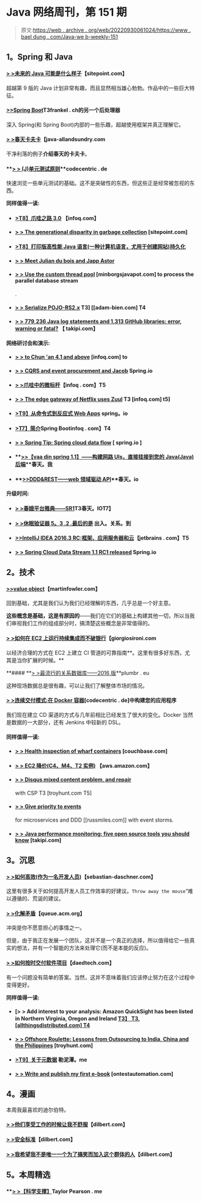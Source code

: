 # Java 网络周刊，第 151 期

> 原文:[https://web . archive . org/web/20220930061024/https://www . bael dung . com/Java-we b-weekly-151](https://web.archive.org/web/20220930061024/https://www.baeldung.com/java-web-weekly-151)

## **1。Spring 和 Java**

#### **[> >未来的 Java 可能是什么样子](https://web.archive.org/web/20220617075714/https://www.sitepoint.com/what-java-might-one-day-look-like/)**【sitepoint.com】

超越第 9 版的 Java 计划非常有趣，而且显然相当雄心勃勃。作品中的一些巨大特征。

#### **[>>Spring Boot](https://web.archive.org/web/20220617075714/https://blog.frankel.ch/another-post-processor-for-spring-boot/#gsc.tab=0)T3frankel . ch的另一个后处理器**

深入 Spring(和 Spring Boot)内部的一些乐趣，超越使用框架并真正理解它。

#### **[> >春天卡夫卡](https://web.archive.org/web/20220617075714/http://www.java-allandsundry.com/2016/11/spring-kafka-producerconsumer-sample.html)**【java-allandsundry.com

干净利落的例子**介绍春天的卡夫卡**。

#### **[> > (J)单元测试原则](https://web.archive.org/web/20220617075714/https://blog.codecentric.de/en/2016/11/junit-testing-principles/)**codecentric . de

快速浏览一些单元测试的基础。这不是突破性的东西，但这些正是经常被忽视的东西。

**同样值得一读:**

*   #### **[>T8】爪哇之路 3.0](https://web.archive.org/web/20220617075714/https://www.infoq.com/news/2016/11/the-road-to-javaslang-3)** 【infoq.com】

*   #### **[> > The generational disparity in garbage collection](https://web.archive.org/web/20220617075714/https://www.sitepoint.com/generational-disparity-in-garbage-collection/)** [sitepoint.com]

*   #### **[>T8】打印版高性能 Java 语言(一种计算机语言，尤用于创建网站)持久化](https://web.archive.org/web/20220617075714/https://vladmihalcea.com/2016/11/11/the-print-version-of-high-performance-java-persistence/)**

*   #### **[> > Meet Julian du bois and Japp Astor](https://web.archive.org/web/20220617075714/http://in.relation.to/2016/11/15/meet-julien-dubois-and-jhipster/)**

*   #### **[> > Use the custom thread pool](https://web.archive.org/web/20220617075714/https://minborgsjavapot.blogspot.com/2016/11/work-with-parallel-database-streams.html)** [minborgsjavapot.com] to process the parallel database stream

    .
*   #### **[> > Serialize POJO-RS2.x](https://web.archive.org/web/20220617075714/http://www.adam-bien.com/roller/abien/entry/serializing_pojos_with_custom_content) T3] [[adam-bien.com] T4**

*   #### **[> > 779,236 Java log statements and 1,313 GitHub libraries: error, warning or fatal?](https://web.archive.org/web/20220617075714/http://blog.takipi.com/779236-java-logging-statements-1313-github-repositories-error-warn-or-fatal/)** 【 takipi.com】

**网络研讨会和演示:**

*   #### **[> > to Chun 'an 4.1 and above](https://web.archive.org/web/20220617075714/https://www.infoq.com/presentations/spring-security-4-1)** [infoq.com] to

*   #### **[> > CQRS and event procurement and Jacob](https://web.archive.org/web/20220617075714/https://spring.io/blog/2016/11/08/cqrs-and-event-sourcing-with-jakub-pilimon)** Spring.io

*   #### **[> >爪哇中的微标杆](https://web.archive.org/web/20220617075714/https://www.infoq.com/presentations/jmh)**【infoq . com】T5

*   #### **[> > The edge gateway of Netflix uses Zuul](https://web.archive.org/web/20220617075714/https://www.infoq.com/presentations/netflix-gateway-zuul) T3 [infoq.com] t5]**

*   #### **[>T9】从命令式到反应式 Web Apps](https://web.archive.org/web/20220617075714/https://spring.io/blog/2016/11/15/springone-platform-2016-replay-from-imperative-to-reactive-web-apps)** spring。io

*   #### **[>T7】简介](https://web.archive.org/web/20220617075714/https://www.infoq.com/presentations/intro-spring-boot)Spring Boot**infoq . com】T4

*   #### **[> > Spring Tip: Spring cloud data flow](https://web.archive.org/web/20220617075714/https://spring.io/blog/2016/11/16/spring-tips-spring-cloud-data-flow)** [ spring.io ]

*   #### **[>>【vaa din spring 1.1】——构建网路 UIs，直接挂接到您的 Java(Java)后端](https://web.archive.org/web/20220617075714/https://spring.io/blog/2016/11/15/vaadin-spring-1-1-build-web-uis-that-hook-right-to-your-java-backend)**春天。我

*   #### **[>>DDD&REST——web 领域驱动 API](https://web.archive.org/web/20220617075714/https://spring.io/blog/2016/11/15/springone-platform-2016-replay-ddd-rest-domain-driven-apis-for-the-web)**春天。io

**升级时间:**

*   #### **[> >春娥平台雅典——SR1](https://web.archive.org/web/20220617075714/https://spring.io/blog/2016/11/14/spring-io-platform-athens-sr1)T3春天。IO**T7】

*   #### **[> >休眠验证器 5。3 .2 .最后的是](https://web.archive.org/web/20220617075714/http://in.relation.to/2016/11/10/hibernate-validator-532-final-out/)** 出入。关系。到

*   #### **[>>IntelliJ IDEA 2016.3 RC:框架、应用服务器和云](https://web.archive.org/web/20220617075714/https://blog.jetbrains.com/idea/2016/11/intellij-idea-2016-3-rc-frameworks-application-servers-and-clouds/)**【jetbrains . com】T5

*   #### **[> > Spring Cloud Data Stream 1.1 RC1 released](https://web.archive.org/web/20220617075714/https://spring.io/blog/2016/11/09/spring-cloud-data-flow-1-1-rc1-released)** Spring.io

## **2。技术**

#### **[>>value object](https://web.archive.org/web/20220617075714/http://martinfowler.com/bliki/ValueObject.html)**【martinfowler.com】

回到基础，尤其是我们认为我们已经理解的东西，几乎总是一个好主意。

**这些概念是基础，这是有原因的**——我们在它们的基础上构建其他一切，所以当我们审视我们工作的组成部分时，搞清楚这些概念是非常值得的。

#### **[> >如何在 EC2 上运行持续集成而不破银行](https://web.archive.org/web/20220617075714/http://www.giorgiosironi.com/2016/11/how-to-run-continuous-integration-on.html)**【giorgiosironi.com

以经济合理的方式在 EC2 上建立 CI 管道的可靠指南**。这里有很多好东西，尤其是当你扩展的时候。**

 **#### **[> >最流行的关系数据库——2016 版](https://web.archive.org/web/20220617075714/https://plumbr.eu/uncategorized/most-popular-relational-databases-2016-edition)**plumbr . eu

这种现场数据总是很有趣，可以让我们了解整体市场的情况。

#### **[> >连续交付模式:在 Docker 容器](https://web.archive.org/web/20220617075714/https://blog.codecentric.de/en/2016/11/continuous-delivery-patterns-building-application-inside-docker-container/)**[codecentric . de]中构建您的应用程序

我们现在建立 CD 渠道的方式与几年前相比已经发生了很大的变化。Docker 当然是数据的一大部分，还有 Jenkins 中较新的 DSL。

#### **同样值得一读:**

*   #### **[> > Health inspection of wharf containers](https://web.archive.org/web/20220617075714/http://blog.couchbase.com/2016/november/docker-health-check-keeping-containers-healthy)** [couchbase.com]

*   #### **[> > EC2 降价(C4、M4、T2 实例)](https://web.archive.org/web/20220617075714/https://aws.amazon.com/blogs/aws/ec2-price-reduction-c4-m4-and-t2-instances/)** 【aws.amazon.com】

*   #### **[> > Disqus mixed content problem, and repair](https://web.archive.org/web/20220617075714/https://www.troyhunt.com/disqus-mixed-content-problem-and-fixing-it-with-a-csp/)**

    with CSP T3 [troyhunt.com T5]
*   #### **[> > Give priority to events](https://web.archive.org/web/20220617075714/http://www.russmiles.com/essais/going-events-first-for-microservices-with-event-storming-and-ddd)**

    for microservices and DDD [[russmiles.com]] with event storms.
*   #### **[> > Java performance monitoring: five open source tools you should know](https://web.archive.org/web/20220617075714/http://blog.takipi.com/java-performance-monitoring-5-open-source-tools-you-should-know/)** [takipi.com]

## **3。沉思**

#### **[> >如何高效(作为一名开发人员)](https://web.archive.org/web/20220617075714/https://blog.sebastian-daschner.com/entries/how_to_productivity)**【sebastian-daschner.com】

这里有很多关于如何提高开发人员工作效率的好建议。`Throw away the mouse`“难以遵循的、荒诞的建议。

#### **[> >化解矛盾](https://web.archive.org/web/20220617075714/http://queue.acm.org/detail.cfm?id=3017847)**【queue.acm.org】

冲突是你不愿意担心的事情之一。

但是，由于我正在发展一个团队，这并不是一个真正的选择，所以值得给它一些真实的想法，并有一个智能的方法来处理它(而不是本能的反应)。

#### **[> >如何按时交付软件项目](https://web.archive.org/web/20220617075714/http://www.daedtech.com/deliver-software-projects-time/)**【daedtech.com】

有一个问题没有简单的答案。当然，这并不意味着我们应该停止努力在这个过程中变得更好。

**同样值得一读:**

*   #### **[> > Add interest to your analysis: Amazon QuickSight has been listed in Northern Virginia, Oregon and Ireland [T3】 T3, [allthingsdistributed.com] T4](https://web.archive.org/web/20220617075714/http://www.allthingsdistributed.com/2016/11/amazon-quicksight-generally-available.html)**

*   #### **[> > Offshore Roulette: Lessons from Outsourcing to India, China and the Philippines](https://web.archive.org/web/20220617075714/https://www.troyhunt.com/offshoring-roulette-lessons-from-outsourcing-to-india-china-and-the-philippines/)** [troyhunt.com]

*   #### **[>T9】关于元数据](https://web.archive.org/web/20220617075714/http://lemire.me/blog/2016/11/15/on-metadata/)** 勒泥潭。me

*   #### **[> > Write and publish my first e-book](https://web.archive.org/web/20220617075714/http://www.ontestautomation.com/on-writing-and-publishing-my-first-ebook/)** [ontestautomation.com]

## **4。漫画**

本周我最喜欢的迪尔伯特。

#### **[> >他们享受工作的时候让我不舒服](https://web.archive.org/web/20220617075714/http://dilbert.com/strip/2012-06-12)**【dilbert.com】

#### **[> >安全标准](https://web.archive.org/web/20220617075714/http://dilbert.com/strip/2011-08-01)**【dilbert.com】

#### **[> >我希望我不是唯一一个为了搞笑而加入这个群体的人](https://web.archive.org/web/20220617075714/http://dilbert.com/strip/2011-08-02)**【dilbert.com】

## **5。本周精选**

#### **[> >【科学支撑】](https://web.archive.org/web/20220617075714/https://taylorpearson.me/morning/)**Taylor Pearson . me**